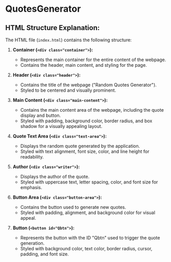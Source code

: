 # QuotesGenerator

## HTML Structure Explanation:

The HTML file (`index.html`) contains the following structure:

1. **Container (`<div class="container">`):**
   - Represents the main container for the entire content of the webpage.
   - Contains the header, main content, and styling for the page.

2. **Header (`<div class="header">`):**
   - Contains the title of the webpage ("Random Quotes Generator").
   - Styled to be centered and visually prominent.

3. **Main Content (`<div class="main-content">`):**
   - Contains the main content area of the webpage, including the quote display and button.
   - Styled with padding, background color, border radius, and box shadow for a visually appealing layout.

4. **Quote Text Area (`<div class="text-area">`):**
   - Displays the random quote generated by the application.
   - Styled with text alignment, font size, color, and line height for readability.

5. **Author (`<div class="writer">`):**
   - Displays the author of the quote.
   - Styled with uppercase text, letter spacing, color, and font size for emphasis.

6. **Button Area (`<div class="button-area">`):**
   - Contains the button used to generate new quotes.
   - Styled with padding, alignment, and background color for visual appeal.

7. **Button (`<button id="Qbtn">`):**
   - Represents the button with the ID "Qbtn" used to trigger the quote generation.
   - Styled with background color, text color, border radius, cursor, padding, and font size.



